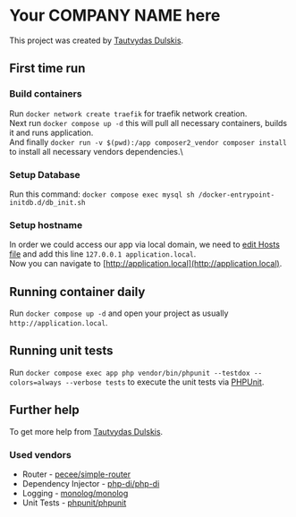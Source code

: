 # Your COMPANY NAME here

This project was created by [Tautvydas Dulskis](https://www.linkedin.com/in/tautvydas-dulskis-3b83825a/).

## First time run 

### Build containers
Run `docker network create traefik` for traefik network creation.\
Next run `docker compose up -d` this will pull all necessary containers, builds it and runs application.\
And finally `docker run -v $(pwd):/app composer2_vendor composer install` to install all necessary vendors dependencies.\

### Setup Database
Run this command: `docker compose exec mysql sh /docker-entrypoint-initdb.d/db_init.sh`

### Setup hostname
In order we could access our app via local domain, we need to [edit Hosts file](https://www.howtogeek.com/howto/27350/beginner-geek-how-to-edit-your-hosts-file/) 
and add this line `127.0.0.1 application.local`.\
Now you can navigate to [http://application.local](http://application.local).

## Running container daily

Run `docker compose up -d` and open your project as usually `http://application.local`.

## Running unit tests

Run `docker compose exec app php vendor/bin/phpunit --testdox --colors=always --verbose tests` to execute the unit tests via [PHPUnit](https://phpunit.de/index.html).

## Further help

To get more help from [Tautvydas Dulskis](https://www.linkedin.com/in/tautvydas-dulskis-3b83825a/).

### Used vendors
* Router - [pecee/simple-router](https://github.com/skipperbent/simple-php-router)
* Dependency Injector - [php-di/php-di](https://php-di.org/)
* Logging - [monolog/monolog](https://packagist.org/packages/monolog/monolog)
* Unit Tests - [phpunit/phpunit](https://github.com/sebastianbergmann/phpunit)

